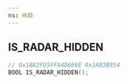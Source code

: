 ```yaml
---
ns: HUD
---
```

## IS_RADAR_HIDDEN

```c
// 0x1B82FD5FFA4D666E 0x1AB3B954
BOOL IS_RADAR_HIDDEN();
```

